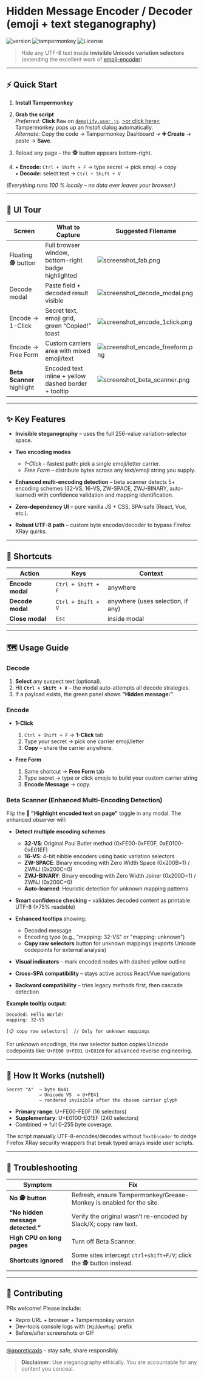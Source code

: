 # Hidden Message Encoder / Decoder (emoji + text steganography)

![version](https://img.shields.io/badge/version-2025--06--07.11-blue)
![tampermonkey](https://img.shields.io/badge/Userscript-Tampermonkey-orange)
![License](https://img.shields.io/badge/license-MIT-green)

> Hide any UTF-8 text inside **invisible Unicode variation selectors**  (extending the excellent work of [emoji-encoder](https://github.com/paulgb/emoji-encoder))
---

## ⚡ Quick Start

1. **Install Tampermonkey**

3. **Grab the script**  
   *Preferred:* **Click** <kbd>Raw</kbd> on [`demojify.user.js`](./demojify.user.js).
   [>or click here<](https://raw.githubusercontent.com/aporeticaxis/demojify/main/demojify.user.js)
   Tampermonkey pops up an *Install* dialog automatically.  
   *Alternate:* Copy the code → Tampermonkey Dashboard → **➕ Create** → paste → **Save**.

5. Reload any page – the 🕵️ button appears bottom-right.

6. • **Encode:** `Ctrl + Shift + F` → type secret → pick emoji → copy  
   • **Decode:** select text → `Ctrl + Shift + V`

*(Everything runs 100 % locally – no data ever leaves your browser.)*

---

## 📸 UI Tour

| Screen | What to Capture | Suggested Filename |
| ------ | --------------- | ------------------ |
| Floating 🕵️ button | Full browser window, bottom-right badge highlighted | ![screenshot_fab.png](https://github.com/user-attachments/assets/908ba736-05b5-446a-8b50-6478711a11b7) |
| Decode modal | Paste field + decoded result visible | ![screenshot_decode_modal.png](https://github.com/user-attachments/assets/0dc64eef-c251-4ea0-ab48-16918e141f1a) |
| Encode → 1-Click | Secret text, emoji grid, green “Copied!” toast | ![screenshot_encode_1click.png](https://github.com/user-attachments/assets/0560167a-ede2-4294-b490-5ef299c24b30) |
| Encode → Free Form | Custom carriers area with mixed emoji/text | ![screenshot_encode_freeform.png](https://github.com/user-attachments/assets/97b18afa-d63d-4232-adb5-f1d34ee51577) |
| **Beta Scanner** highlight | Encoded text inline + yellow dashed border + tooltip | ![screenshot_beta_scanner.png](https://github.com/user-attachments/assets/f53d90db-70b5-4c16-a984-428485e7e0fc)|

---

## ✨ Key Features

* **Invisible steganography** – uses the full 256-value variation-selector space.
* **Two encoding modes**

  * *1-Click* – fastest path: pick a single emoji/letter carrier.
  * *Free Form* – distribute bytes across any text/emoji string you supply.
* **Enhanced multi-encoding detection** – beta scanner detects 5+ encoding schemes (32-VS, 16-VS, ZW-SPACE, ZWJ-BINARY, auto-learned) with confidence validation and mapping identification.
* **Zero-dependency UI** – pure vanilla JS + CSS, SPA-safe (React, Vue, etc.).
* **Robust UTF-8 path** – custom byte encoder/decoder to bypass Firefox XRay quirks.

---

## 🔑 Shortcuts

| Action           | Keys                      | Context                           |
| ---------------- | ------------------------- | --------------------------------- |
| **Encode modal** | `Ctrl + Shift + F`        | anywhere                          |
| **Decode modal** | `Ctrl + Shift + V`        | anywhere (uses selection, if any) |
| **Close modal**  | `Esc`                     | inside modal                      |

---


## 🗺 Usage Guide

### Decode

1. **Select** any suspect text (optional).
2. Hit **`Ctrl + Shift + V`** – the modal auto-attempts all decode strategies.
3. If a payload exists, the green panel shows **“Hidden message:”**.

### Encode

* **1-Click**

  1. `Ctrl + Shift + F` → **1-Click** tab
  2. Type your secret → pick one carrier emoji/letter
  3. **Copy** – share the carrier anywhere.

* **Free Form**

  1. Same shortcut → **Free Form** tab
  2. Type secret → type or click emojis to build your custom carrier string
  3. **Encode Message** → copy.

### Beta Scanner (Enhanced Multi-Encoding Detection)

Flip the **🧪 "Highlight encoded text on page"** toggle in any modal.
The enhanced observer will:

* **Detect multiple encoding schemes**:
  - **32-VS**: Original Paul Butler method (0xFE00-0xFE0F, 0xE0100-0xE01EF)
  - **16-VS**: 4-bit nibble encoders using basic variation selectors
  - **ZW-SPACE**: Binary encoding with Zero Width Space (0x200B=1) / ZWNJ (0x200C=0)
  - **ZWJ-BINARY**: Binary encoding with Zero Width Joiner (0x200D=1) / ZWNJ (0x200C=0)
  - **Auto-learned**: Heuristic detection for unknown mapping patterns

* **Smart confidence checking** – validates decoded content as printable UTF-8 (≥75% readable)
* **Enhanced tooltips** showing:
  - Decoded message
  - Encoding type (e.g., "mapping: 32-VS" or "mapping: unknown")
  - **Copy raw selectors** button for unknown mappings (exports Unicode codepoints for external analysis)

* **Visual indicators** – mark encoded nodes with dashed yellow outline
* **Cross-SPA compatibility** – stays active across React/Vue navigations
* **Backward compatibility** – tries legacy methods first, then cascade detection

**Example tooltip output:**
```
Decoded: Hello World!
mapping: 32-VS

[📋 copy raw selectors]  // Only for unknown mappings
```

For unknown encodings, the raw selector button copies Unicode codepoints like:
`U+FE00 U+FE01 U+E0100` for advanced reverse engineering.

---

## 🧐 How It Works (nutshell)

```text
Secret "A"  → byte 0x41
            → Unicode VS  = U+FE41
            → rendered invisible after the chosen carrier glyph
```

* **Primary range**: U+FE00–FE0F (16 selectors)
* **Supplementary**: U+E0100–E01EF (240 selectors)
* Combined → full 0-255 byte coverage.

The script manually UTF-8-encodes/decodes without `TextEncoder` to dodge
Firefox XRay security wrappers that break typed arrays inside user scripts.

---

## 🐞 Troubleshooting

| Symptom                           | Fix                                                                    |
| --------------------------------- | ---------------------------------------------------------------------- |
| **No 🕵️ button**                 | Refresh, ensure Tampermonkey/Grease-Monkey is enabled for the site.    |
| **“No hidden message detected.”** | Verify the original wasn’t re-encoded by Slack/X; copy raw text. |
| **High CPU on long pages**        | Turn off Beta Scanner.                                                 |
| **Shortcuts ignored**             | Some sites intercept `ctrl+shift+F/V`; click the 🕵️ button instead.   |

---

## 🤝 Contributing

PRs welcome! Please include:

* Repro URL + browser + Tampermonkey version
* Dev-tools console logs with `[HiddenMsg]` prefix
* Before/after screenshots or GIF

---
[@aporeticaxis](https://x.com/aporeticaxis) – stay safe, share responsibly.

> **Disclaimer:** Use steganography ethically. You are accountable for any content you conceal.
